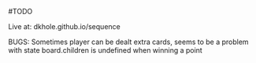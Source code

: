 #TODO

Live at: dkhole.github.io/sequence

BUGS:
Sometimes player can be dealt extra cards, seems to be a problem with state
board.children is undefined when winning a point
